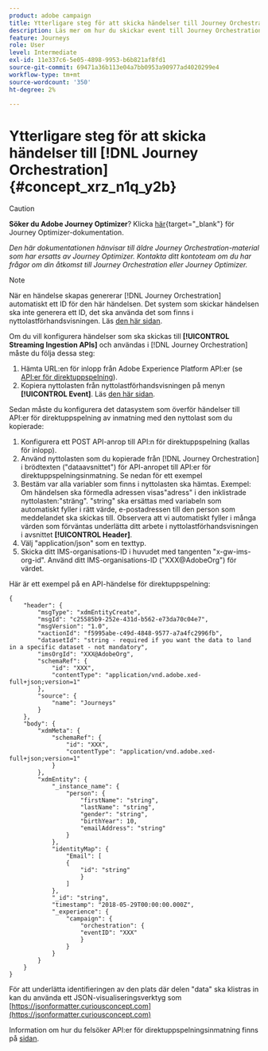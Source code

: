 ```yaml
---
product: adobe campaign
title: Ytterligare steg för att skicka händelser till Journey Orchestration
description: Läs mer om hur du skickar event till Journey Orchestration
feature: Journeys
role: User
level: Intermediate
exl-id: 11e337c6-5e05-4898-9953-b6b821af8fd1
source-git-commit: 69471a36b113e04a7bb0953a90977ad4020299e4
workflow-type: tm+mt
source-wordcount: '350'
ht-degree: 2%

---
```


# Ytterligare steg för att skicka händelser till [!DNL Journey Orchestration] {#concept_xrz_n1q_y2b}



>[!CAUTION]
>
>**Söker du Adobe Journey Optimizer**? Klicka [här](https://experienceleague.adobe.com/sv/docs/journey-optimizer/using/ajo-home){target="_blank"} för Journey Optimizer-dokumentation.
>
>
>_Den här dokumentationen hänvisar till äldre Journey Orchestration-material som har ersatts av Journey Optimizer. Kontakta ditt kontoteam om du har frågor om din åtkomst till Journey Orchestration eller Journey Optimizer._


>[!NOTE]
>
>När en händelse skapas genererar [!DNL Journey Orchestration] automatiskt ett ID för den här händelsen. Det system som skickar händelsen ska inte generera ett ID, det ska använda det som finns i nyttolastförhandsvisningen. Läs [den här sidan](../event/previewing-the-payload.md).

Om du vill konfigurera händelser som ska skickas till **[!UICONTROL Streaming Ingestion APIs]** och användas i [!DNL Journey Orchestration] måste du följa dessa steg:

1. Hämta URL:en för inlopp från Adobe Experience Platform API:er (se [API:er för direktuppspelning](https://experienceleague.adobe.com/docs/experience-platform/ingestion/streaming/overview.html?lang=sv)).
1. Kopiera nyttolasten från nyttolastförhandsvisningen på menyn **[!UICONTROL Event]**. Läs [den här sidan](../event/defining-the-payload-fields.md).

Sedan måste du konfigurera det datasystem som överför händelser till API:er för direktuppspelning av inmatning med den nyttolast som du kopierade:

1. Konfigurera ett POST API-anrop till API:n för direktuppspelning (kallas för inlopp).
1. Använd nyttolasten som du kopierade från [!DNL Journey Orchestration] i brödtexten (&quot;dataavsnittet&quot;) för API-anropet till API:er för direktuppspelningsinmatning. Se nedan för ett exempel
1. Bestäm var alla variabler som finns i nyttolasten ska hämtas. Exempel: Om händelsen ska förmedla adressen visas&quot;adress&quot; i den inklistrade nyttolasten:&quot;sträng&quot;. &quot;string&quot; ska ersättas med variabeln som automatiskt fyller i rätt värde, e-postadressen till den person som meddelandet ska skickas till. Observera att vi automatiskt fyller i många värden som förväntas underlätta ditt arbete i nyttolastförhandsvisningen i avsnittet **[!UICONTROL Header]**.
1. Välj &quot;application/json&quot; som en texttyp.
1. Skicka ditt IMS-organisations-ID i huvudet med tangenten &quot;x-gw-ims-org-id&quot;. Använd ditt IMS-organisations-ID (&quot;XXX@AdobeOrg&quot;) för värdet.

Här är ett exempel på en API-händelse för direktuppspelning:

```
{
    "header": {
        "msgType": "xdmEntityCreate",
        "msgId": "c25585b9-252e-431d-b562-e73da70c04e7",
        "msgVersion": "1.0",
        "xactionId": "f5995abe-c49d-4848-9577-a7a4fc2996fb",
        "datasetId": "string - required if you want the data to land in a specific dataset - not mandatory",
        "imsOrgId": "XXX@AdobeOrg",
        "schemaRef": {
            "id": "XXX",
            "contentType": "application/vnd.adobe.xed-full+json;version=1"
        },
        "source": {
            "name": "Journeys"
        }
    },
    "body": {
        "xdmMeta": {
            "schemaRef": {
                "id": "XXX",
                "contentType": "application/vnd.adobe.xed-full+json;version=1"
            }
        },
        "xdmEntity": {
            "_instance_name": {
                "person": {
                    "firstName": "string",
                    "lastName": "string",
                    "gender": "string",
                    "birthYear": 10,
                    "emailAddress": "string"
                }
            },
            "identityMap": {
                "Email": [
                {
                    "id": "string"
                    }
                ]
            },
            "_id": "string",
            "timestamp": "2018-05-29T00:00:00.000Z",
            "_experience": {
                "campaign": {
                    "orchestration": {
                    "eventID": "XXX"
                    }
                }
            }
        }
    }
}
```

För att underlätta identifieringen av den plats där delen &quot;data&quot; ska klistras in kan du använda ett JSON-visualiseringsverktyg som [https://jsonformatter.curiousconcept.com](https://jsonformatter.curiousconcept.com)

Information om hur du felsöker API:er för direktuppspelningsinmatning finns på [sidan](https://experienceleague.adobe.com/docs/experience-platform/ingestion/streaming/troubleshooting.html?lang=sv-SE).
